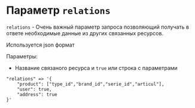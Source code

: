 # Параметр `relations`
`relations` - Очень важный параметр запроса позволяющий получать в ответе необходимые данные из других связанных ресурсов.

Используется json формат

Параметры:
- Название связаного ресурса и `true` или строка с параметрами
```
"relations" => '{
    "product": ["type_id","brand_id","serie_id","articul"],
    "user": true,
    "address": true
}'
```
